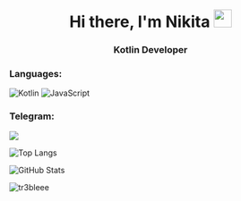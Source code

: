 
<h1 align="center">Hi there, I'm Nikita</a> 
<img src="https://github.com/blackcater/blackcater/raw/main/images/Hi.gif" height="32"/></h1>
<h3 align="center">Kotlin Developer</h3>


<h3 align="left">Languages:</h3>

![Kotlin](https://img.shields.io/badge/kotlin-%237F52FF.svg?style=for-the-badge&logo=kotlin&logoColor=white)
![JavaScript](https://img.shields.io/badge/javascript-%23323330.svg?style=for-the-badge&logo=javascript&logoColor=%23F7DF1E)


<h3 align="left">Telegram:</h3>
<a href="https://t.me/Tr3ble"><img src="https://img.shields.io/website?color=9400d3&down_message=Tr3ble&label=Telegram&logo=telegram&style=for-the-badge&up_message=Tr3ble&url=https%3A%2F%2Ft.me%2Tr3ble"></a>

![Top Langs](https://github-readme-stats.vercel.app/api/top-langs/?username=tr3ble&theme=radical&layout=compact&langs_count=6)

![GitHub Stats](https://github-readme-stats.vercel.app/api?username=tr3bleee&hide=prs,issues,contribs&theme=radical&count_private=true&show_icons=true&include_all_commits=true)


<p><img align="center" src="https://github-readme-streak-stats.herokuapp.com/?user=tr3bleee&theme=radical" alt="tr3bleee" /></p>
